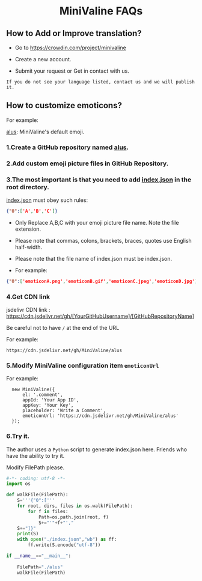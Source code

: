 # <div align="center">MiniValine FAQs</div>

## How to Add or Improve translation?

-  Go to https://crowdin.com/project/minivaline

-  Create a new account.

-  Submit your request or Get in contact with us.

`
If you do not see your language listed, contact us and we will publish it.
`

## How to customize emoticons?

For example:

[alus](https://github.com/MiniValine/alus): MiniValine's default emoji.

### 1.Create a GitHub repository named [alus](https://github.com/MiniValine/alus).

### 2.Add custom emoji picture files in GitHub Repository.

### 3.The most important is that you need to add [index.json](https://github.com/MiniValine/alus/blob/master/index.json) in the root directory.

[index.json](https://github.com/MiniValine/alus/blob/master/index.json) must obey such rules:

``` json
{"0":['A','B','C']}
```
* Only Replace A,B,C with your emoji picture file name. Note the file extension.

* Please note that commas, colons, brackets, braces, quotes use English half-width.

* Please note that the file name of index.json must be index.json.

* For example:

``` json
{"0":['emoticonA.png','emoticonB.gif','emoticonC.jpeg','emoticonD.jpg']}
```

### 4.Get CDN link

jsdelivr CDN link : https://cdn.jsdelivr.net/gh/[YourGitHubUsername]/[GitHubRepositoryName]

Be careful not to have `/` at the end of the URL

For example:

```
https://cdn.jsdelivr.net/gh/MiniValine/alus
```

### 5.Modify MiniValine configuration item `emoticonUrl`

For example:

```
  new MiniValine({
      el: '.comment',
      appId: 'Your App ID',
      appKey: 'Your Key',
      placeholder: 'Write a Comment',
      emoticonUrl: 'https://cdn.jsdelivr.net/gh/MiniValine/alus'
  });

```

### 6.Try it.

The author uses a `Python` script to generate index.json here. Friends who have the ability to try it.

Modify FilePath please.

``` python
#-*- coding: utf-8 -*-
import os

def walkFile(FilePath):
    S='''{"0":['''
    for root, dirs, files in os.walk(FilePath):
        for f in files:
            Path=os.path.join(root, f)
            S+="'"+f+"',"
    S+="]}"
    print(S)
    with open("./index.json","wb") as ff:
        ff.write(S.encode("utf-8"))

if __name__=="__main__":
    
    FilePath="./alus"
    walkFile(FilePath)
```

